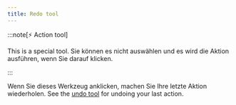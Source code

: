 ```yaml
---
title: Redo tool
---
```


:::note[⚡ Action tool]

This is a special tool.
Sie können es nicht auswählen und es wird die Aktion ausführen, wenn Sie darauf klicken.

:::

Wenn Sie dieses Werkzeug anklicken, machen Sie Ihre letzte Aktion wiederholen.
See the [undo tool](../undo) for undoing your last action.
